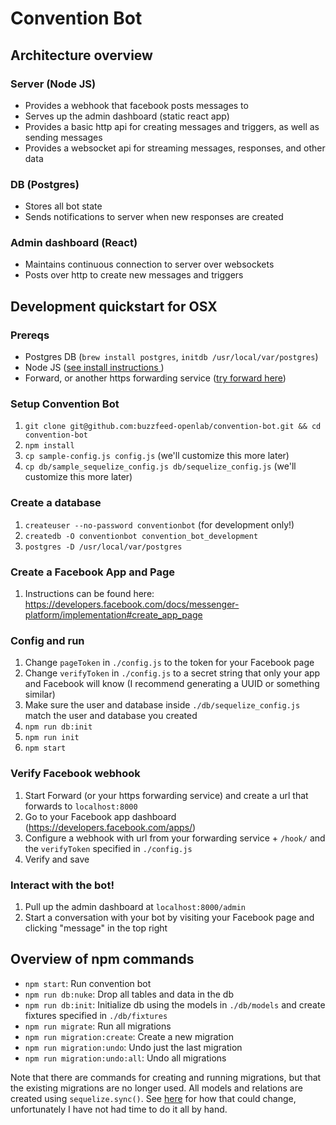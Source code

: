 # Convention Bot

## Architecture overview

### Server (Node JS)

- Provides a webhook that facebook posts messages to
- Serves up the admin dashboard (static react app)
- Provides a basic http api for creating messages and triggers, as well as sending messages
- Provides a websocket api for streaming messages, responses, and other data

### DB (Postgres)

- Stores all bot state
- Sends notifications to server when new responses are created

### Admin dashboard (React)

- Maintains continuous connection to server over websockets
- Posts over http to create new messages and triggers


## Development quickstart for OSX

### Prereqs

- Postgres DB (`brew install postgres`, `initdb /usr/local/var/postgres`)
- Node JS ([see install instructions ](https://nodejs.org/en/download/package-manager/#osx))
- Forward, or another https forwarding service ([try forward here](https://forwardhq.com/))

### Setup Convention Bot

1. `git clone git@github.com:buzzfeed-openlab/convention-bot.git && cd convention-bot`
2. `npm install`
3. `cp sample-config.js config.js` (we'll customize this more later)
4. `cp db/sample_sequelize_config.js db/sequelize_config.js` (we'll customize this more later)

### Create a database

1. `createuser --no-password conventionbot` (for development only!)
2. `createdb -O conventionbot convention_bot_development`
3. `postgres -D /usr/local/var/postgres`

### Create a Facebook App and Page

1. Instructions can be found here: https://developers.facebook.com/docs/messenger-platform/implementation#create_app_page

### Config and run

1. Change `pageToken` in `./config.js` to the token for your Facebook page
2. Change `verifyToken` in `./config.js` to a secret string that only your app and Facebook will know (I recommend generating a UUID or something similar)
3. Make sure the user and database inside `./db/sequelize_config.js` match the user and database you created
4. `npm run db:init`
5. `npm run init`
6. `npm start`

### Verify Facebook webhook

1. Start Forward (or your https forwarding service) and create a url that forwards to `localhost:8000`
2. Go to your Facebook app dashboard (https://developers.facebook.com/apps/)
3. Configure a webhook with url from your forwarding service + `/hook/` and the `verifyToken` specified in `./config.js`
4. Verify and save


### Interact with the bot!

1. Pull up the admin dashboard at `localhost:8000/admin`
2. Start a conversation with your bot by visiting your Facebook page and clicking "message" in the top right


## Overview of npm commands

- `npm start`: Run convention bot
- `npm run db:nuke`: Drop all tables and data in the db
- `npm run db:init`: Initialize db using the models in `./db/models` and create fixtures specified in `./db/fixtures`
- `npm run migrate`: Run all migrations
- `npm run migration:create`: Create a new migration
- `npm run migration:undo`: Undo just the last migration
- `npm run migration:undo:all`: Undo all migrations

Note that there are commands for creating and running migrations, but that the existing migrations are no longer used. All models and relations are created using `sequelize.sync()`. See [here](https://stackoverflow.com/questions/21105748/sequelize-js-how-to-use-migrations-and-sync) for how that could change, unfortunately I have not had time to do it all by hand.
